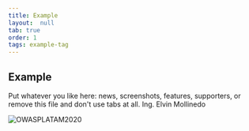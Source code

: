 ```yaml
---
title: Example
layout:  null
tab: true
order: 1
tags: example-tag
---
```


## Example

Put whatever you like here: news, screenshots, features, supporters, or remove this file and don't use tabs at all. Ing. Elvin Mollinedo
 
![OWASPLATAM2020](/www-chapter-bolivia/assets/images/back3.png "OWASP LATAM 2020")

<style>
main{
  background: black;
}

#banner{
display: hide;
}
</style>